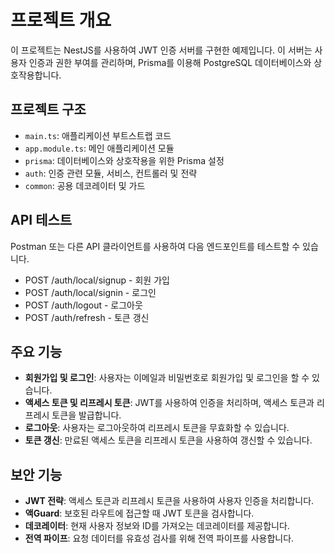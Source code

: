 # 프로젝트 개요

이 프로젝트는 NestJS를 사용하여 JWT 인증 서버를 구현한 예제입니다. 이 서버는 사용자 인증과 권한 부여를 관리하며, Prisma를 이용해 PostgreSQL 데이터베이스와 상호작용합니다.

## 프로젝트 구조

- `main.ts`: 애플리케이션 부트스트랩 코드
- `app.module.ts`: 메인 애플리케이션 모듈
- `prisma`: 데이터베이스와 상호작용을 위한 Prisma 설정
- `auth`: 인증 관련 모듈, 서비스, 컨트롤러 및 전략
- `common`: 공용 데코레이터 및 가드

## API 테스트

Postman 또는 다른 API 클라이언트를 사용하여 다음 엔드포인트를 테스트할 수 있습니다.

- POST /auth/local/signup - 회원 가입
- POST /auth/local/signin - 로그인
- POST /auth/logout - 로그아웃
- POST /auth/refresh - 토큰 갱신

## 주요 기능

- **회원가입 및 로그인**: 사용자는 이메일과 비밀번호로 회원가입 및 로그인을 할 수 있습니다.
- **액세스 토큰 및 리프레시 토큰**: JWT를 사용하여 인증을 처리하며, 액세스 토큰과 리프레시 토큰을 발급합니다.
- **로그아웃**: 사용자는 로그아웃하여 리프레시 토큰을 무효화할 수 있습니다.
- **토큰 갱신**: 만료된 액세스 토큰을 리프레시 토큰을 사용하여 갱신할 수 있습니다.

## 보안 기능

- **JWT 전략**: 액세스 토큰과 리프레시 토큰을 사용하여 사용자 인증을 처리합니다.
- **액Guard**: 보호된 라우트에 접근할 때 JWT 토큰을 검사합니다.
- **데코레이터**: 현재 사용자 정보와 ID를 가져오는 데코레이터를 제공합니다.
- **전역 파이프**: 요청 데이터를 유효성 검사를 위해 전역 파이프를 사용합니다.
